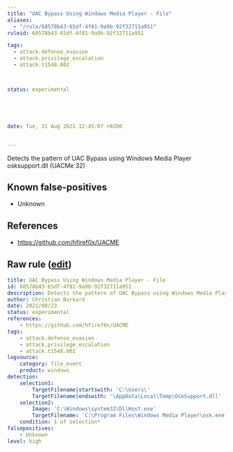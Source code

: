 ```yaml
---
title: "UAC Bypass Using Windows Media Player - File"
aliases:
  - "/rule/68578b43-65df-4f81-9a9b-92f32711a951"
ruleid: 68578b43-65df-4f81-9a9b-92f32711a951

tags:
  - attack.defense_evasion
  - attack.privilege_escalation
  - attack.t1548.002



status: experimental





date: Tue, 31 Aug 2021 12:45:07 +0200


---
```


Detects the pattern of UAC Bypass using Windows Media Player osksupport.dll (UACMe 32)

<!--more-->


## Known false-positives

* Unknown



## References

* https://github.com/hfiref0x/UACME


## Raw rule ([edit](https://github.com/SigmaHQ/sigma/edit/master/rules/windows/file_event/file_event_win_uac_bypass_wmp.yml))
```yaml
title: UAC Bypass Using Windows Media Player - File
id: 68578b43-65df-4f81-9a9b-92f32711a951
description: Detects the pattern of UAC Bypass using Windows Media Player osksupport.dll (UACMe 32)
author: Christian Burkard
date: 2021/08/23
status: experimental
references:
    - https://github.com/hfiref0x/UACME
tags:
    - attack.defense_evasion
    - attack.privilege_escalation
    - attack.t1548.002
logsource:
    category: file_event
    product: windows
detection:
    selection1:
        TargetFilename|startswith: 'C:\Users\'
        TargetFilename|endswith: '\AppData\Local\Temp\OskSupport.dll'
    selection2:
        Image: 'C:\Windows\system32\DllHost.exe'
        TargetFilename: 'C:\Program Files\Windows Media Player\osk.exe'
    condition: 1 of selection*
falsepositives:
    - Unknown
level: high

```
